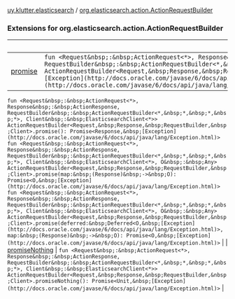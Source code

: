 [uy.klutter.elasticsearch](../index.md) / [org.elasticsearch.action.ActionRequestBuilder](.)


### Extensions for org.elasticsearch.action.ActionRequestBuilder

|&nbsp;|&nbsp;|
|---|---|
| [promise](promise.md) | `fun <Request&nbsp;:&nbsp;ActionRequest<*>, Response&nbsp;:&nbsp;ActionResponse, RequestBuilder&nbsp;:&nbsp;ActionRequestBuilder<*,&nbsp;*,&nbsp;*,&nbsp;*>, Client&nbsp;:&nbsp;ElasticsearchClient<*>> ActionRequestBuilder<Request,&nbsp;Response,&nbsp;RequestBuilder,&nbsp;Client>.promise(deferred:&nbsp;Deferred<Response,&nbsp;[Exception](http://docs.oracle.com/javase/6/docs/api/java/lang/Exception.html)>): Promise<Response,&nbsp;[Exception](http://docs.oracle.com/javase/6/docs/api/java/lang/Exception.html)>`
`fun <Request&nbsp;:&nbsp;ActionRequest<*>, Response&nbsp;:&nbsp;ActionResponse, RequestBuilder&nbsp;:&nbsp;ActionRequestBuilder<*,&nbsp;*,&nbsp;*,&nbsp;*>, Client&nbsp;:&nbsp;ElasticsearchClient<*>> ActionRequestBuilder<Request,&nbsp;Response,&nbsp;RequestBuilder,&nbsp;Client>.promise(): Promise<Response,&nbsp;[Exception](http://docs.oracle.com/javase/6/docs/api/java/lang/Exception.html)>`
`fun <Request&nbsp;:&nbsp;ActionRequest<*>, Response&nbsp;:&nbsp;ActionResponse, RequestBuilder&nbsp;:&nbsp;ActionRequestBuilder<*,&nbsp;*,&nbsp;*,&nbsp;*>, Client&nbsp;:&nbsp;ElasticsearchClient<*>, O&nbsp;:&nbsp;Any> ActionRequestBuilder<Request,&nbsp;Response,&nbsp;RequestBuilder,&nbsp;Client>.promise(map:&nbsp;(Response)&nbsp;->&nbsp;O): Promise<O,&nbsp;[Exception](http://docs.oracle.com/javase/6/docs/api/java/lang/Exception.html)>`
`fun <Request&nbsp;:&nbsp;ActionRequest<*>, Response&nbsp;:&nbsp;ActionResponse, RequestBuilder&nbsp;:&nbsp;ActionRequestBuilder<*,&nbsp;*,&nbsp;*,&nbsp;*>, Client&nbsp;:&nbsp;ElasticsearchClient<*>, O&nbsp;:&nbsp;Any> ActionRequestBuilder<Request,&nbsp;Response,&nbsp;RequestBuilder,&nbsp;Client>.promise(deferred:&nbsp;Deferred<O,&nbsp;[Exception](http://docs.oracle.com/javase/6/docs/api/java/lang/Exception.html)>, map:&nbsp;(Response)&nbsp;->&nbsp;O): Promise<O,&nbsp;[Exception](http://docs.oracle.com/javase/6/docs/api/java/lang/Exception.html)>` |
| [promiseNothing](promise-nothing.md) | `fun <Request&nbsp;:&nbsp;ActionRequest<*>, Response&nbsp;:&nbsp;ActionResponse, RequestBuilder&nbsp;:&nbsp;ActionRequestBuilder<*,&nbsp;*,&nbsp;*,&nbsp;*>, Client&nbsp;:&nbsp;ElasticsearchClient<*>> ActionRequestBuilder<Request,&nbsp;Response,&nbsp;RequestBuilder,&nbsp;Client>.promiseNothing(): Promise<Unit,&nbsp;[Exception](http://docs.oracle.com/javase/6/docs/api/java/lang/Exception.html)>` |
